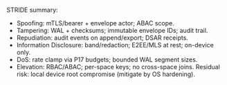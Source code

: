 STRIDE summary:
- Spoofing: mTLS/bearer + envelope actor; ABAC scope.
- Tampering: WAL + checksums; immutable envelope IDs; audit trail.
- Repudiation: audit events on append/export; DSAR receipts.
- Information Disclosure: band/redaction; E2EE/MLS at rest; on-device only.
- DoS: rate clamp via P17 budgets; bounded WAL segment sizes.
- Elevation: RBAC/ABAC; per-space keys; no cross-space joins.
Residual risk: local device root compromise (mitigate by OS hardening).
